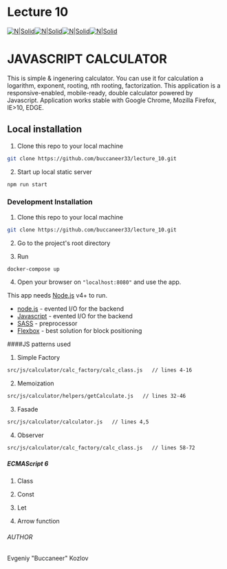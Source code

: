 # Lecture 10

[![N|Solid](https://www.lukaszbacik.pl/images/upload/css-flexbox-beuv45gte56.jpg)](https://nodesource.com/products/nsolid)[![N|Solid](https://media.kulturbanause.de/2014/06/sass-logo.png)](https://nodesource.com/products/nsolid)[![N|Solid](https://specific-group.com/wp-content/uploads/node-logo.png)](https://nodesource.com/products/nsolid)[![N|Solid](https://lh3.googleusercontent.com/IJT0hs063T4nT3qhAmMtmEHoiIuX8r6whGJjL6Y4kijszWJ0EaM3hl7hCtX9OFl3X6I=w140)](https://nodesource.com/products/nsolid)

# JAVASCRIPT CALCULATOR
This is simple & ingenering calculator. You can use it for calculation a logarithm, exponent, rooting, nth rooting, factorization. This application is a responsive-enabled, mobile-ready, double calculator powered by Javascript.
Application works stable with Google Chrome, Mozilla Firefox, IE>10, EDGE.

## Local installation

1.  Clone this repo to your local machine

```sh
git clone https://github.com/buccaneer33/lecture_10.git
```

2.  Start up local static server

```sh
npm run start
```

### Development Installation

1.  Clone this repo to your local machine

```sh
git clone https://github.com/buccaneer33/lecture_10.git
```

2.  Go to the project's root directory

3.  Run

```sh
docker-compose up
```

4.  Open your browser on `"localhost:8080"` and use the app.

This app needs [Node.js](https://nodejs.org/) v4+ to run.
* [node.js] - evented I/O for the backend
* [Javascript] - evented I/O for the backend
* [SASS] - preprocessor
* [Flexbox] - best solution for block positioning


####JS patterns used
1.  Simple Factory

```sh
src/js/calculator/calc_factory/calc_class.js   // lines 4-16
```

2.  Memoization

```sh
src/js/calculator/helpers/getCalculate.js   // lines 32-46
```

3.  Fasade

```sh
src/js/calculator/calculator.js   // lines 4,5
```

4.  Observer

```sh
src/js/calculator/calc_factory/calc_class.js   // lines 58-72
```

##### ECMAScript 6
1.  Class

2.  Const

3.  Let

4.  Arrow function



###### AUTHOR

Evgeniy "Buccaneer" Kozlov


   [node.js]: <http://nodejs.org>
   [Javascript]:<https://www.javascript.com>
   [SASS]:<https://github.com/sass>
   [Flexbox]:<https://developer.mozilla.org/en-US/docs/Web/CSS/CSS_Flexible_Box_Layout/Backwards_Compatibility_of_Flexbox>
   

